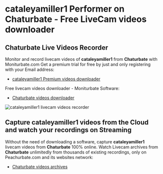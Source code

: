 # cataleyamiller1 Performer on Chaturbate - Free LiveCam videos downloader

## Chaturbate Live Videos Recorder

Monitor and record livecam videos of **cataleyamiller1** from **Chaturbate** with Moniturbate.com
Get a premium trial for free by just and only registering with your Email address:
* [cataleyamiller1 Premium videos downloader](https://moniturbate.com/request-demo-licence-key.html)

Free livecam videos downloader - Moniturbate Software:
* [Chaturbate videos downloader](https://moniturbate.com/moniturbate-download-software.html)

![cataleyamiller1 livecam videos recorder](https://peachurnet.com/templates/moniturbate-software.png)


## Capture cataleyamiller1 videos from the Cloud and watch your recordings on Streaming

Without the need of downloading a software, capture **cataleyamiller1** livecam videos from **Chaturbate** 100% online.
Watch Livecam archives from **Chaturbate** unlimitedly from thousands of existing recordings, only on Peachurbate.com and its websites network:
* [Chaturbate videos archives](https://peachurnet.com/)